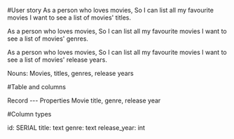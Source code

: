 #User story
As a person who loves movies,
So I can list all my favourite movies
I want to see a list of movies' titles.

As a person who loves movies,
So I can list all my favourite movies
I want to see a list of movies' genres.

As a person who loves movies,
So I can list all my favourite movies
I want to see a list of movies' release years.

Nouns:
Movies, titles, genres, release years

#Table and columns 

Record --- Properties
Movie      title, genre, release year

#Column types

id: SERIAL
title: text
genre: text
release_year: int